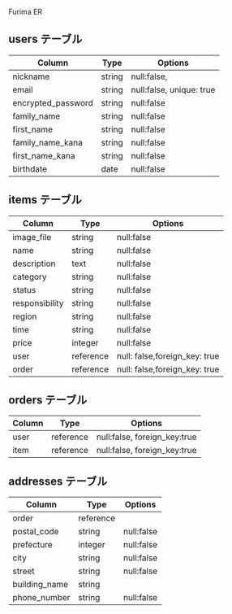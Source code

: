 Furima ER

## users テーブル

|Column               |Type  |Options                  |
|---------------------|------|-------------------------|
|nickname             |string|null:false,              |  
|email                |string|null:false, unique: true |
|encrypted_password   |string|null:false               |
|family_name          |string|null:false               |
|first_name           |string|null:false               |  
|family_name_kana     |string|null:false               |
|first_name_kana      |string|null:false               |
|birthdate            |date  |null:false               |

## items テーブル

|Column               |Type  |Options                          |
|---------------------|------|---------------------------------|
|image_file           |string|null:false                       |  
|name                 |string|null:false                       |
|description          |text  |null:false                       |
|category             |string|null:false                       |
|status               |string|null:false                       |  
|responsibility       |string|null:false                       |
|region               |string|null:false                       |
|time                 |string|null:false                       |
|price                |integer|null:false                      |
|user                 |reference|null: false,foreign_key: true |
|order                |reference|null: false,foreign_key: true |


## orders テーブル

|Column               |Type  |Options                           |
|---------------------|------|----------------------------------|
|user                 |reference|null:false, foreign_key:true   |  
|item                 |reference|null:false, foreign_key:true   |





## addresses テーブル

|Column               |Type  |Options                  |
|---------------------|------|-------------------------|
|order                |reference|                      |  
|postal_code          |string|null:false               |
|prefecture           |integer|null:false              |
|city                 |string|null:false               |
|street               |string|null:false               |  
|building_name        |string|                         |
|phone_number         |string|null:false               |
